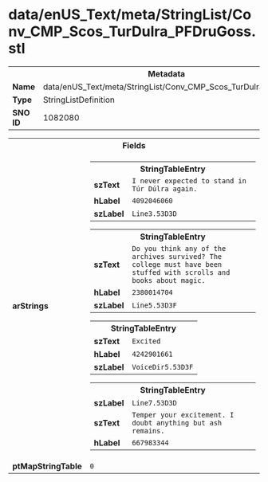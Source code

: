 <h1>data/enUS_Text/meta/StringList/Conv_CMP_Scos_TurDulra_PFDruGoss.stl</h1><table><tr><th colspan="100%">Metadata</th></tr><tr><td><b>Name</b></td><td>data/enUS_Text/meta/StringList/Conv_CMP_Scos_TurDulra_PFDruGoss.stl</td></tr><tr><td><b>Type</b></td><td>StringListDefinition</td></tr><tr><td><b>SNO ID</b></td><td>1082080</td></tr></table>

<table><tr><th colspan="100%">Fields</th></tr><tr><td><b>arStrings</b></td><td><table><tr><th colspan="100%">StringTableEntry</th></tr><tr><td><b>szText</b></td><td><code>I never expected to stand in Túr Dúlra again.</code></td></tr><tr><td><b>hLabel</b></td><td><code>4092046060</code></td></tr><tr><td><b>szLabel</b></td><td><code>Line3.53D3D</code></td></tr></table>


<table><tr><th colspan="100%">StringTableEntry</th></tr><tr><td><b>szText</b></td><td><code>Do you think any of the archives survived? The college must have been stuffed with scrolls and books about magic.</code></td></tr><tr><td><b>hLabel</b></td><td><code>2380014704</code></td></tr><tr><td><b>szLabel</b></td><td><code>Line5.53D3F</code></td></tr></table>


<table><tr><th colspan="100%">StringTableEntry</th></tr><tr><td><b>szText</b></td><td><code>Excited</code></td></tr><tr><td><b>hLabel</b></td><td><code>4242901661</code></td></tr><tr><td><b>szLabel</b></td><td><code>VoiceDir5.53D3F</code></td></tr></table>


<table><tr><th colspan="100%">StringTableEntry</th></tr><tr><td><b>szLabel</b></td><td><code>Line7.53D3D</code></td></tr><tr><td><b>szText</b></td><td><code>Temper your excitement. I doubt anything but ash remains.</code></td></tr><tr><td><b>hLabel</b></td><td><code>667983344</code></td></tr></table>


</td></tr><tr><td><b>ptMapStringTable</b></td><td><code>0</code></td></tr></table>

